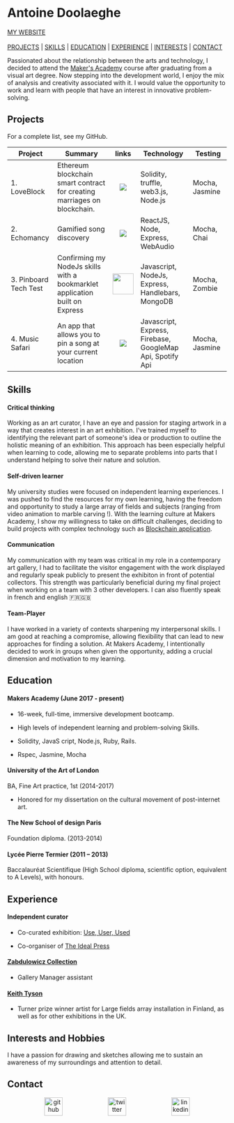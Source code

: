 # Antoine Doolaeghe
[MY WEBSITE](https://frozen-shelf-28354.herokuapp.com/) </br></br>
[PROJECTS](#projects) | [SKILLS](#skills)  | [EDUCATION](#education) | [EXPERIENCE](#experience) | [INTERESTS](#interests) | [CONTACT](#contact)

Passionated about the relationship between the arts and technology, I decided to attend the [Maker's Academy](http://employers.makersacademy.com/) course after graduating from a visual art degree. Now stepping into the development world, I enjoy the mix of analysis and creativity associated with it. I would value the opportunity to work and learn with people that have an interest in innovative problem-solving.

## Projects
For a complete list, see my GitHub.

| Project | Summary | links | Technology | Testing |
| --- | --- | --- | --- | --- |
| 1. LoveBlock  | Ethereum blockchain smart contract for creating marriages on blockchain. | <p align="center"><a href="https://github.com/adoolaeghe/Love-Block"><img src="https://cloud.githubusercontent.com/assets/12953472/18687862/de8df31e-7f79-11e6-937c-f20c0e0ee2b4.png"></p> | Solidity, truffle, web3.js, Node.js  | Mocha, Jasmine |
| 2. Echomancy  | Gamified song discovery | <p align="center"><a href="https://github.com/adoolaeghe/Echomancy"><img src="https://cloud.githubusercontent.com/assets/12953472/18687862/de8df31e-7f79-11e6-937c-f20c0e0ee2b4.png"></p> | ReactJS, Node, Express, WebAudio  | Mocha, Chai |
| 3. Pinboard Tech Test  | Confirming my NodeJs skills with a bookmarklet application built on Express | <p align="center"><a href="https://github.com/adoolaeghe/Pinboard_tech_test"><img src="https://cloud.githubusercontent.com/assets/12953472/18687862/de8df31e-7f79-11e6-937c-f20c0e0ee2b4.png" width="48px" height="48px"> </p>  |Javascript, NodeJs, Express, Handlebars, MongoDB | Mocha, Zombie |
| 4. Music Safari  | An app that allows you to pin a song at your current location| <p align="center"><a href="https://github.com/adoolaeghe/music-safari"><img src="https://cloud.githubusercontent.com/assets/12953472/18687862/de8df31e-7f79-11e6-937c-f20c0e0ee2b4.png"></p> | Javascript, Express, Firebase, GoogleMap Api, Spotify Api | Mocha, Jasmine |


## Skills

#### Critical thinking

Working as an art curator, I have an eye and passion for staging artwork in a way that creates interest in an art exhibition. I’ve trained myself to identifying the relevant part of someone's idea or production to outline the holistic meaning of an exhibition. This approach has been especially helpful when learning to code, allowing me to separate problems into parts that I understand helping to solve their nature and solution.

#### Self-driven learner

My university studies were focused on independent learning experiences. I was pushed to find the resources for my own learning, having the freedom and opportunity to study a large array of fields and subjects (ranging from video animation to marble carving !). With the learning culture at Makers Academy, I show my willingness to take on difficult challenges, deciding to build projects with complex technology such as [Blockchain application](https://github.com/adoolaeghe/Love-Block).

#### Communication

My communication with my team was critical in my role in a contemporary art gallery, I had to facilitate the visitor engagement with the work displayed and regularly speak publicly to present the exhibiton in front of potential collectors. This strength was particularly beneficial during my final project when working on a team with 3 other developers. 
I can also fluently speak in french and english :fr::gb:

#### Team-Player

I have worked in a variety of contexts sharpening my interpersonal skills. I am good at reaching a compromise, allowing flexibility that can lead to new approaches for finding a solution. At Makers Academy, I intentionally decided to work in groups when given the opportunity, adding a crucial dimension and motivation to my learning. 

## Education

#### Makers Academy (June 2017 - present)

* 16-week, full-time, immersive development bootcamp.

* High levels of independent learning and problem-solving Skills.

* Solidity, JavaS  cript, Node.js, Ruby, Rails.

* Rspec, Jasmine, Mocha

#### University of the Art of London

 BA, Fine Art practice, 1st
 (2014-2017)

* Honored for my dissertation on the cultural movement of post-internet art.


#### The New School of design Paris

 Foundation diploma. 
 (2013-2014)

#### Lycée Pierre Termier (2011 – 2013)

Baccalauréat Scientifique  (High School diploma, scientific option, equivalent to A Levels), with honours. 

## Experience
#### Independent curator
 
 * Co-curated exhibition: [Use, User, Used](https://www.zabludowiczcollection.com/exhibitions/view/use-user-used)
 
 * Co-organiser of [The Ideal Press](http://idealpress.org)

#### [Zabdulowicz Collection](https://www.zabludowiczcollection.com/)

* Gallery Manager assistant

#### [Keith Tyson](http://keithtyson.com/)

* Turner prize winner artist for Large fields array installation in Finland, as well as for other exhibitions in the UK.

## Interests and Hobbies

I have a passion for drawing and sketches allowing me to sustain an awareness of my surroundings and attention to detail. 

## Contact


<p align="center">

<a href="https://github.com/adoolaeghe">
<img src="https://cloud.githubusercontent.com/assets/12953472/18687862/de8df31e-7f79-11e6-937c-f20c0e0ee2b4.png" alt="github" hspace="50" height="42" width="42"></a>

<a href="https://twitter.com/Antoinedoo">
<img src="http://goinkscape.com/wp-content/uploads/2015/07/twitter-logo-final.png" alt="twitter" hspace="50" height="42" width="42"></a>

<a href="https://www.linkedin.com/in/antoine-doolaeghe-840059131/">
<img src="https://www.iconfinder.com/data/icons/free-social-icons/67/linkedin_circle_color-512.png" alt="linkedin" hspace="50" height="42" width="42"></a>

</p>

